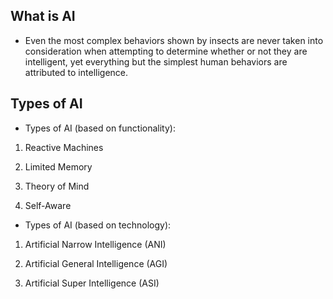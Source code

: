 ## What is AI

- Even the most complex behaviors shown by insects are never taken into consideration when attempting to determine whether or not they are intelligent, yet everything but the simplest human behaviors are attributed to intelligence.

## Types of AI

- Types of AI (based on functionality):

1. Reactive Machines

2. Limited Memory

3. Theory of Mind

4. Self-Aware

- Types of AI (based on technology):

1. Artificial Narrow Intelligence (ANI)

2. Artificial General Intelligence (AGI)

3. Artificial Super Intelligence (ASI)